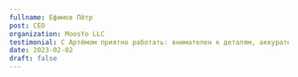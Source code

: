 ```yaml
---
fullname: Ефимов Пётр
post: CEO
organization: MoosYo LLC
testimonial: С Артёмом приятно работать: внимателен к деталям, аккуратен в коде и всегда держит в фокусе конечный результат. Помогал команде разбираться в сложных местах и делился опытом.
date: 2023-02-02
draft: false
---
```

